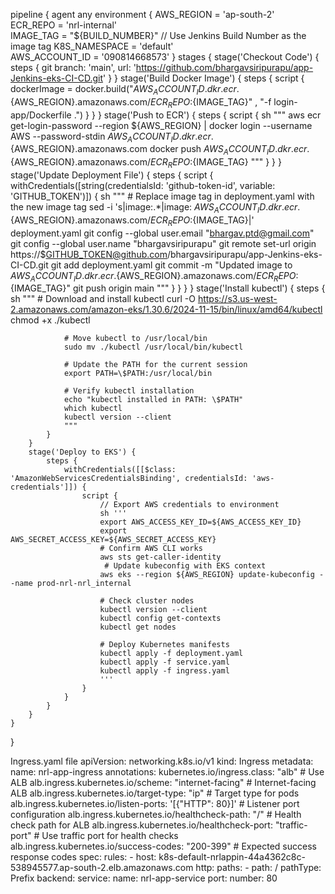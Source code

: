 pipeline {
    agent any
    environment {
        AWS_REGION = 'ap-south-2'         
        ECR_REPO = 'nrl-internal'       
        IMAGE_TAG = "${BUILD_NUMBER}"  // Use Jenkins Build Number as the image tag
        K8S_NAMESPACE = 'default'       
        AWS_ACCOUNT_ID = '090814668573'
    }
    stages {
        stage('Checkout Code') {
            steps {
                git branch: 'main', url: 'https://github.com/bhargavsiripurapu/app-Jenkins-eks-CI-CD.git'
            }
        }
        stage('Build Docker Image') {
            steps {
                script {
                    dockerImage = docker.build("${AWS_ACCOUNT_ID}.dkr.ecr.${AWS_REGION}.amazonaws.com/${ECR_REPO}:${IMAGE_TAG}" , "-f login-app/Dockerfile .")
                }
            }
        }
        stage('Push to ECR') {
            steps {
                script {
                    sh """
                    aws ecr get-login-password --region ${AWS_REGION} | docker login --username AWS --password-stdin ${AWS_ACCOUNT_ID}.dkr.ecr.${AWS_REGION}.amazonaws.com
                    docker push ${AWS_ACCOUNT_ID}.dkr.ecr.${AWS_REGION}.amazonaws.com/${ECR_REPO}:${IMAGE_TAG}
                    """
                }
            }
        }
        stage('Update Deployment File') {
            steps {
                script {
                    withCredentials([string(credentialsId: 'github-token-id', variable: 'GITHUB_TOKEN')]) {
                        sh """
                        # Replace image tag in deployment.yaml with the new image tag
                        sed -i 's|image:.*|image: ${AWS_ACCOUNT_ID}.dkr.ecr.${AWS_REGION}.amazonaws.com/${ECR_REPO}:${IMAGE_TAG}|' deployment.yaml
                        git config --global user.email "bhargav.ptd@gmail.com"
                        git config --global user.name "bhargavsiripurapu"
                        git remote set-url origin https://$GITHUB_TOKEN@github.com/bhargavsiripurapu/app-Jenkins-eks-CI-CD.git
                        git add deployment.yaml
                        git commit -m "Updated image to ${AWS_ACCOUNT_ID}.dkr.ecr.${AWS_REGION}.amazonaws.com/${ECR_REPO}:${IMAGE_TAG}"
                        git push origin main
                        """
                    }
                }
            }
        }
        stage('Install kubectl') {
            steps {
                sh """
                # Download and install kubectl
                curl -O https://s3.us-west-2.amazonaws.com/amazon-eks/1.30.6/2024-11-15/bin/linux/amd64/kubectl
                chmod +x ./kubectl
        
                # Move kubectl to /usr/local/bin
                sudo mv ./kubectl /usr/local/bin/kubectl
                
                # Update the PATH for the current session
                export PATH=\$PATH:/usr/local/bin
                
                # Verify kubectl installation
                echo "kubectl installed in PATH: \$PATH"
                which kubectl
                kubectl version --client
                """
            }
        }
        stage('Deploy to EKS') {
            steps {
                withCredentials([[$class: 'AmazonWebServicesCredentialsBinding', credentialsId: 'aws-credentials']]) {
                    script {
                        // Export AWS credentials to environment
                        sh '''
                        export AWS_ACCESS_KEY_ID=${AWS_ACCESS_KEY_ID}
                        export AWS_SECRET_ACCESS_KEY=${AWS_SECRET_ACCESS_KEY}
                        # Confirm AWS CLI works
                        aws sts get-caller-identity
                         # Update kubeconfig with EKS context
                        aws eks --region ${AWS_REGION} update-kubeconfig --name prod-nrl-nrl_internal
                        
                        # Check cluster nodes
                        kubectl version --client
                        kubectl config get-contexts
                        kubectl get nodes
                        
                        # Deploy Kubernetes manifests
                        kubectl apply -f deployment.yaml
                        kubectl apply -f service.yaml
                        kubectl apply -f ingress.yaml
                        '''
                    }
                }
            }
        }
    }
}



Ingress.yaml file
apiVersion: networking.k8s.io/v1
kind: Ingress
metadata:
  name: nrl-app-ingress
  annotations:
    kubernetes.io/ingress.class: "alb" # Use ALB
    alb.ingress.kubernetes.io/scheme: "internet-facing" # Internet-facing ALB
    alb.ingress.kubernetes.io/target-type: "ip" # Target type for pods
    alb.ingress.kubernetes.io/listen-ports: '[{"HTTP": 80}]' # Listener port configuration
    alb.ingress.kubernetes.io/healthcheck-path: "/" # Health check path for ALB
    alb.ingress.kubernetes.io/healthcheck-port: "traffic-port" # Use traffic port for health checks
    alb.ingress.kubernetes.io/success-codes: "200-399" # Expected success response codes
spec:
  rules:
    - host: k8s-default-nrlappin-44a4362c8c-538945577.ap-south-2.elb.amazonaws.com
      http:
        paths:
          - path: /
            pathType: Prefix
            backend:
              service:
                name: nrl-app-service
                port:
                  number: 80
